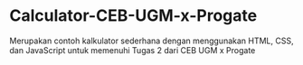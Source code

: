 # Calculator-CEB-UGM-x-Progate
Merupakan contoh kalkulator sederhana dengan menggunakan HTML, CSS, dan JavaScript untuk memenuhi Tugas 2 dari CEB UGM x Progate

